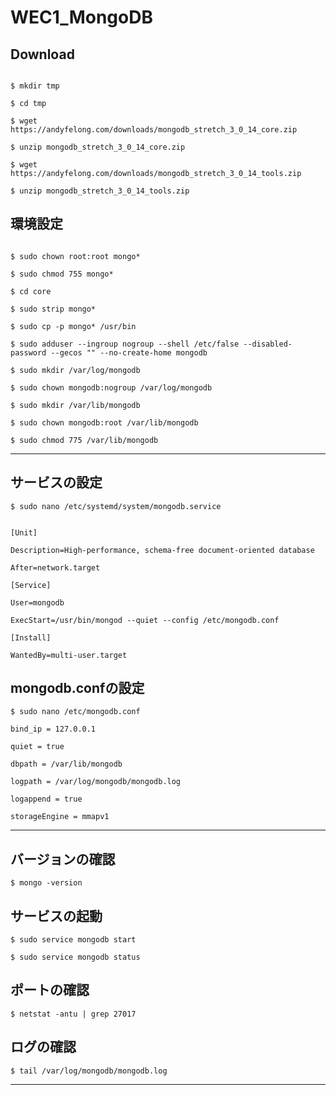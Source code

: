 # WEC1_MongoDB



## Download

```

$ mkdir tmp

$ cd tmp

$ wget https://andyfelong.com/downloads/mongodb_stretch_3_0_14_core.zip

$ unzip mongodb_stretch_3_0_14_core.zip

$ wget https://andyfelong.com/downloads/mongodb_stretch_3_0_14_tools.zip

$ unzip mongodb_stretch_3_0_14_tools.zip

```

## 環境設定

```

$ sudo chown root:root mongo*

$ sudo chmod 755 mongo*

$ cd core

$ sudo strip mongo*

$ sudo cp -p mongo* /usr/bin

$ sudo adduser --ingroup nogroup --shell /etc/false --disabled-password --gecos "" --no-create-home mongodb

$ sudo mkdir /var/log/mongodb

$ sudo chown mongodb:nogroup /var/log/mongodb

$ sudo mkdir /var/lib/mongodb

$ sudo chown mongodb:root /var/lib/mongodb

$ sudo chmod 775 /var/lib/mongodb
```


---

## サービスの設定

```
$ sudo nano /etc/systemd/system/mongodb.service
```

```

[Unit]

Description=High-performance, schema-free document-oriented database

After=network.target

[Service]

User=mongodb

ExecStart=/usr/bin/mongod --quiet --config /etc/mongodb.conf

[Install]

WantedBy=multi-user.target

```
## mongodb.confの設定

```
$ sudo nano /etc/mongodb.conf
```


```
bind_ip = 127.0.0.1

quiet = true

dbpath = /var/lib/mongodb

logpath = /var/log/mongodb/mongodb.log

logappend = true

storageEngine = mmapv1
```

---

## バージョンの確認

```
$ mongo -version
```

## サービスの起動
```
$ sudo service mongodb start
```

```
$ sudo service mongodb status
```

## ポートの確認
```
$ netstat -antu | grep 27017
```



## ログの確認

```
$ tail /var/log/mongodb/mongodb.log
```
---







